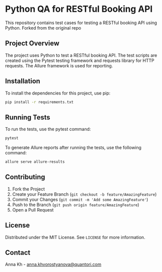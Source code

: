# Python QA for RESTful Booking API

This repository contains test cases for testing a RESTful booking API using Python.
Forked from the original repo

## Project Overview

The project uses Python to test a RESTful booking API. The test scripts are created using the Pytest testing framework and requests library for HTTP requests. The Allure framework is used for reporting.

## Installation

To install the dependencies for this project, use pip:

```sh
pip install -r requirements.txt
```

## Running Tests

To run the tests, use the pytest command:

```sh
pytest
```

To generate Allure reports after running the tests, use the following command:

```sh
allure serve allure-results
```

## Contributing

1. Fork the Project
2. Create your Feature Branch (`git checkout -b feature/AmazingFeature`)
3. Commit your Changes (`git commit -m 'Add some AmazingFeature'`)
4. Push to the Branch (`git push origin feature/AmazingFeature`)
5. Open a Pull Request


## License

Distributed under the MIT License. See `LICENSE` for more information.

## Contact

Anna Kh - anna.khvorostyanova@quantori.com
